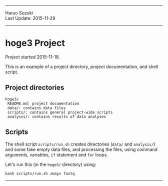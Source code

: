 ----------

Haruo Suzuki  
Last Update: 2015-11-29  

----------

# hoge3 Project
Project started 2015-11-18.  


This is an example of a project directory, project documentation, and shell script.

## Project directories

    hoge3/
     README.md: project documentation
     data/: contains data files
     scripts/: contains general project-wide scripts
     analysis/: contains results of data analyses

## Scripts

The shell script `scripts/run.sh` creates directories (`data/` and `analysis/`) and some fake empty data files, and processing the files, using command arguments, variables, `if` statement and `for` loops.

Let's run this (in the `hoge3/` directory) using:

    bash scripts/run.sh zmays fastq

----------

